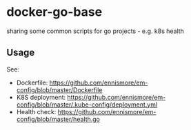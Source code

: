 # docker-go-base

sharing some common scripts for go projects - e.g. k8s health

## Usage

See:

- Dockerfile: https://github.com/ennismore/em-config/blob/master/Dockerfile
- K8S deployment: https://github.com/ennismore/em-config/blob/master/.kube-config/deployment.yml
- Health check: https://github.com/ennismore/em-config/blob/master/health.go
